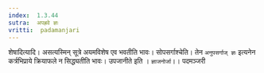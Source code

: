 ```yaml
---
index:  1.3.44
sutra:  अपह्रवे ज्ञः
vritti:  padamanjari
---
```


शेषादित्यादि। असत्यस्मिन् सूत्रे अयमविशेष एव भवतीति भावः। सोपसर्गाश्चेति। तेन `अनुपसर्गाज् ज्ञः` इत्यनेन कर्त्रभिप्राये क्रियाफले न सिद्ध्यतीति भावः। उपजानीते इति । `ज्ञाजनोर्जा`।।
पदमञ्जरी
